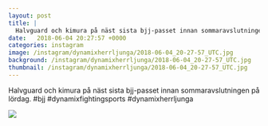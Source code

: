 ```yaml
---
layout: post
title: |
  Halvguard och kimura på näst sista bjj-passet innan sommaravslutningen på lördag
date:   2018-06-04 20:27:57 +0000
categories: instagram
image: /instagram/dynamixherrljunga/2018-06-04_20-27-57_UTC.jpg
background: /instagram/dynamixherrljunga/2018-06-04_20-27-57_UTC.jpg
thumbnail: /instagram/dynamixherrljunga/2018-06-04_20-27-57_UTC.jpg
---
```

Halvguard och kimura på näst sista bjj-passet innan sommaravslutningen på lördag. #bjj #dynamixfightingsports #dynamixherrljunga



<img src='/www-dynamix-herrljunga/instagram/dynamixherrljunga/2018-06-04_20-27-57_UTC.jpg' class='img-fluid' />
